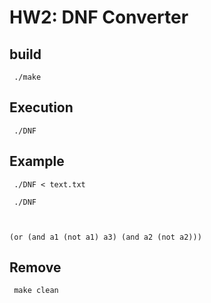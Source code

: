 # HW2: DNF Converter

## build
<code> ./make </code>

## Execution
<code> ./DNF </code>

## Example

<code> ./DNF < text.txt </code>
  
<code> ./DNF <br>
  
  (or (and a1 (not a1) a3) (and a2 (not a2)))
</code> 
  
## Remove
<code> make clean </code>

